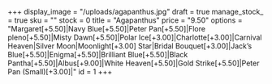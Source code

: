 +++
display_image = "/uploads/agapanthus.jpg"
draft = true
manage_stock_ = true
sku = ""
stock = 0
title = "Agapanthus"
price = "9.50"
options = "Margaret[+5.50]|Navy Blue[+5.50]|Peter Pan[+5.50]|Flore pleno[+5.50]|Misty Dawn[+5.50]|Polar Ice[+3.00]|Charlotte[+3.00]|Carnival Heaven|Silver Moon|Moonlight[+3.00] Star|Bridal Bouquet[+3.00]|Jack’s Blue[+5.50]|Enigma[+5.50]|Brilliant Blue[+5.50]|Black Pantha[+5.50]|Albus[+9.00]|White Heaven[+5.50]|Gold Strike[+5.50]|Peter Pan (Small)[+3.00]|"
id = 1
+++
